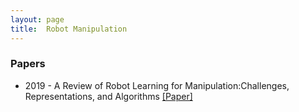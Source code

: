 ```yaml
---
layout: page
title:  Robot Manipulation
---
```


### Papers

- 2019 - A Review of Robot Learning for Manipulation:Challenges, Representations, and Algorithms [[Paper]](https://arxiv.org/pdf/1907.03146.pdf)
